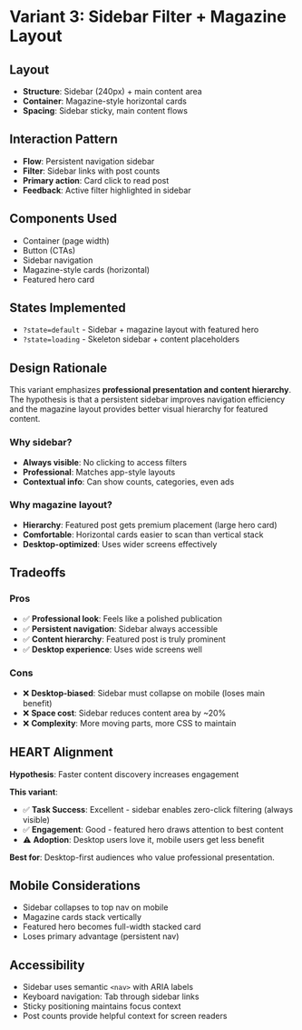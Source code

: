 # Variant 3: Sidebar Filter + Magazine Layout

## Layout
- **Structure**: Sidebar (240px) + main content area
- **Container**: Magazine-style horizontal cards
- **Spacing**: Sidebar sticky, main content flows

## Interaction Pattern
- **Flow**: Persistent navigation sidebar
- **Filter**: Sidebar links with post counts
- **Primary action**: Card click to read post
- **Feedback**: Active filter highlighted in sidebar

## Components Used
- Container (page width)
- Button (CTAs)
- Sidebar navigation
- Magazine-style cards (horizontal)
- Featured hero card

## States Implemented
- `?state=default` - Sidebar + magazine layout with featured hero
- `?state=loading` - Skeleton sidebar + content placeholders

## Design Rationale

This variant emphasizes **professional presentation and content hierarchy**. The hypothesis is that a persistent sidebar improves navigation efficiency and the magazine layout provides better visual hierarchy for featured content.

### Why sidebar?
- **Always visible**: No clicking to access filters
- **Professional**: Matches app-style layouts
- **Contextual info**: Can show counts, categories, even ads

### Why magazine layout?
- **Hierarchy**: Featured post gets premium placement (large hero card)
- **Comfortable**: Horizontal cards easier to scan than vertical stack
- **Desktop-optimized**: Uses wider screens effectively

## Tradeoffs

### Pros
- ✅ **Professional look**: Feels like a polished publication
- ✅ **Persistent navigation**: Sidebar always accessible
- ✅ **Content hierarchy**: Featured post is truly prominent
- ✅ **Desktop experience**: Uses wide screens well

### Cons
- ❌ **Desktop-biased**: Sidebar must collapse on mobile (loses main benefit)
- ❌ **Space cost**: Sidebar reduces content area by ~20%
- ❌ **Complexity**: More moving parts, more CSS to maintain

## HEART Alignment

**Hypothesis**: Faster content discovery increases engagement

**This variant**:
- ✅ **Task Success**: Excellent - sidebar enables zero-click filtering (always visible)
- ✅ **Engagement**: Good - featured hero draws attention to best content
- ⚠️ **Adoption**: Desktop users love it, mobile users get less benefit

**Best for**: Desktop-first audiences who value professional presentation.

## Mobile Considerations

- Sidebar collapses to top nav on mobile
- Magazine cards stack vertically
- Featured hero becomes full-width stacked card
- Loses primary advantage (persistent nav)

## Accessibility

- Sidebar uses semantic `<nav>` with ARIA labels
- Keyboard navigation: Tab through sidebar links
- Sticky positioning maintains focus context
- Post counts provide helpful context for screen readers
